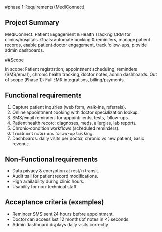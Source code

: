 #phase 1-Requirements (MediConnect)

## Project Summary
MediConnect: Patient Engagement & Health Tracking CRM for clinics/hospitals.
Goals: automate booking & reminders, manage patient records, enable patient-doctor engagement, track follow-ups, provide admin dashboards.

##Scope

In scope: Patient registration, appointment scheduling, reminders (SMS/email), chronic health tracking, doctor notes, admin dashboards.
Out of scope (Phase 1): Full EMR integrations, billing/payments.

## Functional requirements
1. Capture patient inquiries (web form, walk-ins, referrals).
2. Online appointment booking with doctor specialization lookup.
3. SMS/email reminders for appointments, tests, follow-ups.
4. Patient health record: diagnoses, meds, allergies, lab reports.
5. Chronic-condition workflows (scheduled reminders).
6. Treatment notes and follow-up tracking.
7. Dashboards: daily visits per doctor, chronic vs new patient, basic revenue.

## Non-Functional requirements
- Data privacy & encryption at rest/in transit.
- Audit trail for patient record modifications.
- High availability during clinic hours.
- Usability for non-technical staff.

## Acceptance criteria (examples)
- Reminder SMS sent 24 hours before appointment.
- Doctor can access last 12 months of notes in <5 seconds.
- Admin dashboard displays daily visits correctly.
